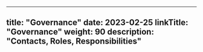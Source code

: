
---
title: "Governance"
date: 2023-02-25
linkTitle: "Governance"
weight: 90
description: "Contacts, Roles, Responsibilities"
---
